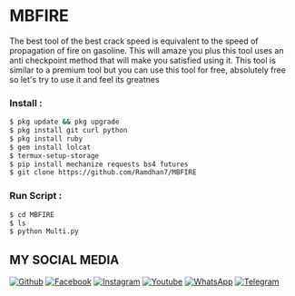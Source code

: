 # MBFIRE

The best tool of the best crack speed is equivalent to the speed of propagation of fire on gasoline. This will amaze you plus this tool uses an anti checkpoint method that will make you satisfied using it. This tool is similar to a premium tool but you can use this tool for free, absolutely free so let's try to use it and feel its greatnes
### Install :
````bash
$ pkg update && pkg upgrade
$ pkg install git curl python
$ pkg install ruby
$ gem install lolcat
$ termux-setup-storage
$ pip install mechanize requests bs4 futures
$ git clone https://github.com/Ramdhan7/MBFIRE
````
### Run Script :
````bash
$ cd MBFIRE
$ ls
$ python Multi.py


````
## MY SOCIAL MEDIA
[![Github](https://img.shields.io/badge/Github-Follow-green?style=for-the-badge&logo=github)](https://github.com/Ramdhan7)
[![Facebook](https://img.shields.io/badge/Facebook-Follow-blue?style=for-the-badge&logo=facebook)](https://www.facebook.com/Ramdhan.Ramadhian.ID)
[![Instagram](https://img.shields.io/badge/Instagram-Follow-violet?style=for-the-badge&logo=instagram)](https://Instagram.com/ramdhan.ramadhian99)
[![Youtube](https://img.shields.io/badge/Youtube-Subscribe-red?style=for-the-badge&logo=youtube)](https://m.youtube.com/channel/UC7kqla4Jh-ujwE6BKaUE_Rw)
[![WhatsApp](https://img.shields.io/badge/whatsapp-Contact-brightgreen?style=for-the-badge&logo=whatsapp)](https://api.whatsapp.com/send/?phone=%2B6285220455740&text&app_absent=0/send/?chat=%Haloo)
[![Telegram](https://img.shields.io/badge/telegram-Contact-cyan?style=for-the-badge&logo=telegram)](https://api.telegram.com/send/?phone=%2B6285220455740&text&app_absent=0/send/?chat=%Haloo)

